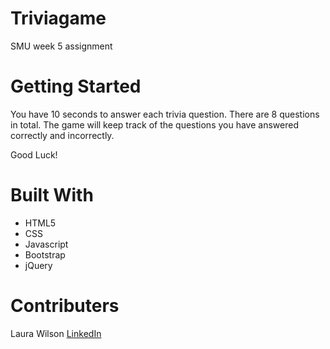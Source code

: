 # Triviagame

SMU week 5 assignment

# Getting Started
You have 10 seconds to answer each trivia question. There are 8 questions in total. The game will keep track of the questions you have answered correctly and incorrectly. 

Good Luck!

# Built With
- HTML5
- CSS
- Javascript
- Bootstrap
- jQuery

# Contributers
Laura Wilson [LinkedIn](www.linkedin.com/in/laura-wilson-03b266148)
